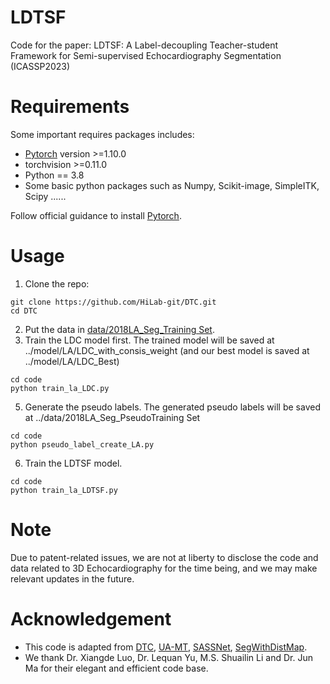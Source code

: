 # LDTSF
Code for the paper: LDTSF: A Label-decoupling Teacher-student Framework for Semi-supervised Echocardiography Segmentation (ICASSP2023)

# Requirements
Some important requires packages includes:
* [Pytorch][torch_link] version >=1.10.0
* torchvision >=0.11.0
* Python == 3.8 
* Some basic python packages such as Numpy, Scikit-image, SimpleITK, Scipy ......

Follow official guidance to install [Pytorch][torch_link].

[torch_link]:https://pytorch.org/

# Usage 
1. Clone the repo:
```
git clone https://github.com/HiLab-git/DTC.git 
cd DTC
```
2. Put the data in [data/2018LA_Seg_Training Set](https://github.com/Luoxd1996/DTC/tree/master/data/2018LA_Seg_Training%20Set).
3. Train the LDC model first. The trained model will be saved at ../model/LA/LDC_with_consis_weight (and our best model is saved at ../model/LA/LDC_Best)
```
cd code
python train_la_LDC.py
```
5. Generate the pseudo labels. The generated pseudo labels will be saved at ../data/2018LA_Seg_PseudoTraining Set
```
cd code
python pseudo_label_create_LA.py
```
6. Train the LDTSF model.
```
cd code
python train_la_LDTSF.py
```

# Note 
Due to patent-related issues, we are not at liberty to disclose the code and data related to 3D Echocardiography for the time being, and we may make relevant updates in the future.


# Acknowledgement 
* This code is adapted from [DTC](https://github.com/HiLab-git/DTC), [UA-MT](https://github.com/yulequan/UA-MT), [SASSNet](https://github.com/kleinzcy/SASSnet), [SegWithDistMap](https://github.com/JunMa11/SegWithDistMap). 
* We thank Dr. Xiangde Luo, Dr. Lequan Yu, M.S. Shuailin Li and Dr. Jun Ma for their elegant and efficient code base.


